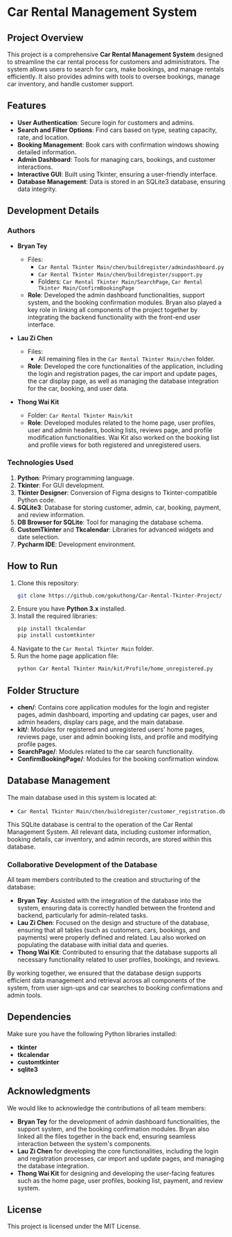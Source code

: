 # Car Rental Management System

## Project Overview  
This project is a comprehensive **Car Rental Management System** designed to streamline the car rental process for customers and administrators. The system allows users to search for cars, make bookings, and manage rentals efficiently. It also provides admins with tools to oversee bookings, manage car inventory, and handle customer support.  

## Features  
- **User Authentication**: Secure login for customers and admins.  
- **Search and Filter Options**: Find cars based on type, seating capacity, rate, and location.  
- **Booking Management**: Book cars with confirmation windows showing detailed information.  
- **Admin Dashboard**: Tools for managing cars, bookings, and customer interactions.  
- **Interactive GUI**: Built using Tkinter, ensuring a user-friendly interface.  
- **Database Management**: Data is stored in an SQLite3 database, ensuring data integrity.  

## Development Details  

### Authors  
- **Bryan Tey**  
  - Files:  
    - `Car Rental Tkinter Main/chen/buildregister/admindashboard.py`  
    - `Car Rental Tkinter Main/chen/buildregister/support.py`  
    - Folders: `Car Rental Tkinter Main/SearchPage`, `Car Rental Tkinter Main/ConfirmBookingPage`  
  - **Role**: Developed the admin dashboard functionalities, support system, and the booking confirmation modules. Bryan also played a key role in linking all components of the project together by integrating the backend functionality with the front-end user interface.

- **Lau Zi Chen**  
  - Files:  
    - All remaining files in the `Car Rental Tkinter Main/chen` folder.  
  - **Role**: Developed the core functionalities of the application, including the login and registration pages, the car import and update pages, the car display page, as well as managing the database integration for the car, booking, and user data.

- **Thong Wai Kit**  
  - Folder: `Car Rental Tkinter Main/kit`  
  - **Role**: Developed modules related to the home page, user profiles, user and admin headers, booking lists, reviews page, and profile modification functionalities. Wai Kit also worked on the booking list and profile views for both registered and unregistered users.

### Technologies Used  
1. **Python**: Primary programming language.  
2. **Tkinter**: For GUI development.  
3. **Tkinter Designer**: Conversion of Figma designs to Tkinter-compatible Python code.  
4. **SQLite3**: Database for storing customer, admin, car, booking, payment, and review information.  
5. **DB Browser for SQLite**: Tool for managing the database schema.  
6. **CustomTkinter** and **Tkcalendar**: Libraries for advanced widgets and date selection.  
7. **Pycharm IDE**: Development environment.  

## How to Run  
1. Clone this repository:  
   ```bash  
   git clone https://github.com/gokuthong/Car-Rental-Tkinter-Project/  
   ```  
2. Ensure you have **Python 3.x** installed.  
3. Install the required libraries:  
   ```bash  
   pip install tkcalendar
   pip install customtkinter
   ```  
4. Navigate to the `Car Rental Tkinter Main` folder.  
5. Run the home page application file:  
   ```bash  
   python Car Rental Tkinter Main/kit/Profile/home_unregistered.py  
   ```  

## Folder Structure  
- **chen/**: Contains core application modules for the login and register pages, admin dashboard, importing and updating car pages, user and admin headers, display cars page, and the main database.
- **kit/**: Modules for registered and unregistered users' home pages, reviews page, user and admin booking lists, and profile and modifying profile pages.
- **SearchPage/**: Modules related to the car search functionality.  
- **ConfirmBookingPage/**: Modules for the booking confirmation window.

## Database Management  
The main database used in this system is located at:  
- `Car Rental Tkinter Main/chen/buildregister/customer_registration.db`

This SQLite database is central to the operation of the Car Rental Management System. All relevant data, including customer information, booking details, car inventory, and admin records, are stored within this database.  

### Collaborative Development of the Database  
All team members contributed to the creation and structuring of the database:

- **Bryan Tey**: Assisted with the integration of the database into the system, ensuring data is correctly handled between the frontend and backend, particularly for admin-related tasks.
- **Lau Zi Chen**: Focused on the design and structure of the database, ensuring that all tables (such as customers, cars, bookings, and payments) were properly defined and related. Lau also worked on populating the database with initial data and queries.
- **Thong Wai Kit**: Contributed to ensuring that the database supports all necessary functionality related to user profiles, bookings, and reviews.

By working together, we ensured that the database design supports efficient data management and retrieval across all components of the system, from user sign-ups and car searches to booking confirmations and admin tools.

## Dependencies  
Make sure you have the following Python libraries installed:  
- **tkinter**  
- **tkcalendar**  
- **customtkinter**  
- **sqlite3**  

## Acknowledgments  
We would like to acknowledge the contributions of all team members:  
- **Bryan Tey** for the development of admin dashboard functionalities, the support system, and the booking confirmation modules. Bryan also linked all the files together in the back end, ensuring seamless interaction between the system's components.  
- **Lau Zi Chen** for developing the core functionalities, including the login and registration processes, car import and update pages, and managing the database integration.  
- **Thong Wai Kit** for designing and developing the user-facing features such as the home page, user profiles, booking list, payment, and review system.

## License  
This project is licensed under the MIT License.
